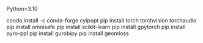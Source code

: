 Python=3.10

conda install -c conda-forge cyipopt
pip install torch torchvision torchaudio
pip install omnisafe
pip install scikit-learn
pip install gpytorch
pip install pyro-ppl
pip install gurobipy
pip install geomloss
